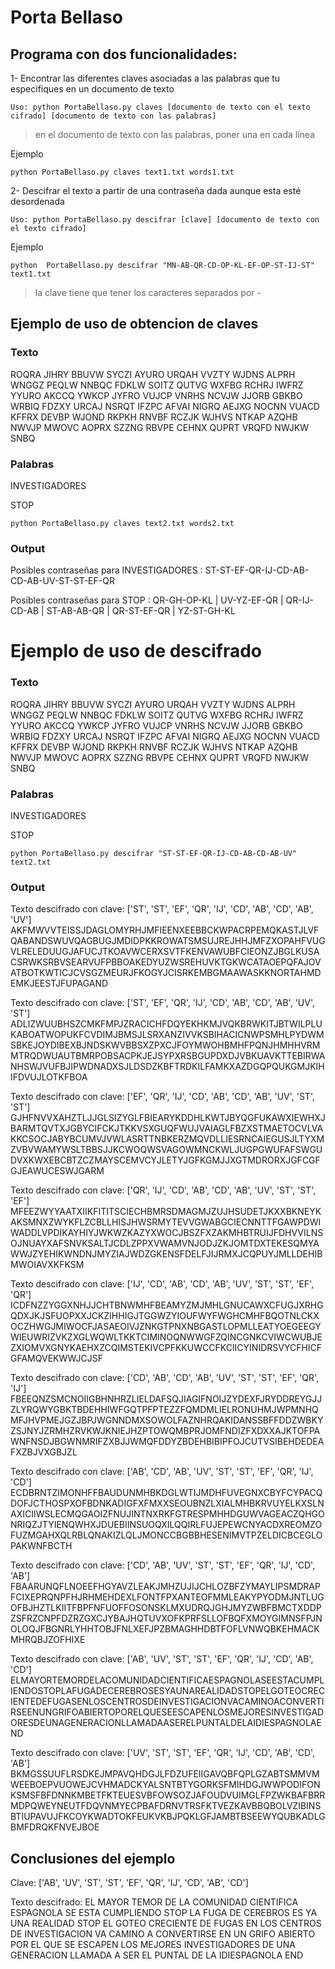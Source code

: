 # Porta Bellaso

## Programa con dos funcionalidades:

1- Encontrar las diferentes claves asociadas a las palabras que tu especifiques en un documento de texto

```Uso: python PortaBellaso.py claves [documento de texto con el texto cifrado] [documento de texto con las palabras]```

> en el documento de texto con las palabras, poner una en cada línea

Ejemplo

```python PortaBellaso.py claves text1.txt words1.txt```

2- Descifrar el texto a partir de una contraseña dada aunque esta esté desordenada

```Uso: python PortaBellaso.py descifrar [clave] [documento de texto con el texto cifrado]```

Ejemplo

```python  PortaBellaso.py descifrar "MN-AB-QR-CD-OP-KL-EF-OP-ST-IJ-ST" text1.txt```

> la clave tiene que tener los caracteres separados por -

## Ejemplo de uso de obtencion de claves

### Texto

ROQRA JIHRY BBUVW SYCZI AYURO URQAH VVZTY WJDNS
ALPRH WNGGZ PEQLW NNBQC FDKLW SOITZ QUTVG WXFBG
RCHRJ IWFRZ YYURO AKCCQ YWKCP JYFRO VUJCP VNRHS
NCVJW JJORB GBKBO WRBIQ FDZXY URCAJ NSRQT IFZPC
AFVAI NIGRQ AEJXG NOCNN VUACD KFFRX DEVBP WJOND
RKPKH RNVBF RCZJK WJHVS NTKAP AZQHB NWVJP MWOVC
AOPRX SZZNG RBVPE CEHNX QUPRT VRQFD NWJKW SNBQ

### Palabras

INVESTIGADORES

STOP

```python PortaBellaso.py claves text2.txt words2.txt```

### Output

Posibles contraseñas para  INVESTIGADORES :  ST-ST-EF-QR-IJ-CD-AB-CD-AB-UV-ST-ST-EF-QR

Posibles contraseñas para  STOP :  QR-GH-OP-KL | UV-YZ-EF-QR | QR-IJ-CD-AB | ST-AB-AB-QR | QR-ST-EF-QR | YZ-ST-GH-KL

# Ejemplo de uso de descifrado

### Texto

ROQRA JIHRY BBUVW SYCZI AYURO URQAH VVZTY WJDNS
ALPRH WNGGZ PEQLW NNBQC FDKLW SOITZ QUTVG WXFBG
RCHRJ IWFRZ YYURO AKCCQ YWKCP JYFRO VUJCP VNRHS
NCVJW JJORB GBKBO WRBIQ FDZXY URCAJ NSRQT IFZPC
AFVAI NIGRQ AEJXG NOCNN VUACD KFFRX DEVBP WJOND
RKPKH RNVBF RCZJK WJHVS NTKAP AZQHB NWVJP MWOVC
AOPRX SZZNG RBVPE CEHNX QUPRT VRQFD NWJKW SNBQ

### Palabras

INVESTIGADORES

STOP

```python PortaBellaso.py descifrar "ST-ST-EF-QR-IJ-CD-AB-CD-AB-UV" text2.txt```

### Output

Texto descifrado con clave:  ['ST', 'ST', 'EF', 'QR', 'IJ', 'CD', 'AB', 'CD', 'AB', 'UV']
AKFMWVVTEISSJDAGLOMYRHJMFIEENXEEBBCKWPACRPEMQKASTJLVFQABANDSWUVQAGBUGJMDIDPKKROWATSMSUJREJHHJMFZXOPAHFVUGVLRELEDUUGJAFUCJTKOAVWCERXSVTFKENVAWUBFCIEONZJBGLKUSACSRWKSRBVSEARVUFPBBOAKEDYUZWSREHUVKTGKWCATAOEPQFAJOVATBOTKWTICJCVSGZMEURJFKOGYJCISRKEMBGMAAWASKKNORTAHMDEMKJEESTJFUPAGAND 

Texto descifrado con clave:  ['ST', 'EF', 'QR', 'IJ', 'CD', 'AB', 'CD', 'AB', 'UV', 'ST']
ADLIZWUUBHSZCMKFMPJZRACICHFDQYEKHKMJVQKBRWKITJBTWILPLUKABOATWOPUKFCVDIMJBMSJLSRXANZIVVKSBIHACICNWPSMHLPYDWMSBKEJOYDIBEXBJNDSKWVBBSXZPXCJFOYMWOHBMHFPQNJHMHHVRMMTRQDWUAUTBMRPOBSACPKJEJSYPXRSBGUPDXDJVBKUAVKTTEBIRWANHSWJVUFBJIPWDNADXSJLDSDZKBFTRDKILFAMKXAZDGQPQUKGMJKIHIFDVUJLOTKFBOA 

Texto descifrado con clave:  ['EF', 'QR', 'IJ', 'CD', 'AB', 'CD', 'AB', 'UV', 'ST', 'ST']
GJHFNVVXAHZTLJJGLSIZYGLFBIEARYKDDHLKWTJBYQGFUKAWXIEWHXJBARMTQVTXJGBYCIFCKJTKKVSXGUQFWUJVAIAGLFBZXSTMAETOCVLVAKKCSOCJABYBCUMVJVWLASRTTNBKERZMQVDLLIESRNCAIEGUSJLTYXMZVBVWAMYWSLTBBSJJKCWOQWSVAGOWMNCKWLJUGPGWUFAFSWGUDVXKWXEBCBTZCZMAYSCEMVCYJLETYJGFKGMJJXGTMDRORXJGFCGFGJEAWUCESWJGARM 

Texto descifrado con clave:  ['QR', 'IJ', 'CD', 'AB', 'CD', 'AB', 'UV', 'ST', 'ST', 'EF']
MFEEZWYYAATXIIKFITITSCIECHBMRSDMAGMJZUJHSUDETJKXXBKNEYKAKSMNXZWYKFLZCBLLHISJHWSRMYTEVVGWABGCIECNNTTFGAWPDWIWADDLVPDIKAYHIYJWKWZKAZYXWOCJBSZFXZAKMHBTRUIJFDHVVILNSOJNUAYXAFSNVKSALTJCDLZPPXVWAMVNJODJZKJOMTDXTEKESQMYAWWJZYEHIKWNDNJMYZIAJWDZGKENSFDELFJIJRMXJCQPUYJMLLDEHIBMWOIAVXKFKSM 

Texto descifrado con clave:  ['IJ', 'CD', 'AB', 'CD', 'AB', 'UV', 'ST', 'ST', 'EF', 'QR']
ICDFNZZYGGXNHJJCHTBNWMHFBEAMYZMJMHLGNUCAWXCFUGJXRHGQDXJKJSFUOPXXJCKZIHHIGJTGGWZYIOUFWYFWGHCMHFBQOTNLCKXOCZHWGJMIWOCFJASAEOIVJZNKGTPNXNBGASTLOPMLLEATYOEGEEGYWIEUWRIZVKZXGLWQWLTKKTCIMINOQNWWGFZQINCGNKCVIWCWUBJEZXIOMVXGNYKAEHXZCQIMSTEKIVCPFKKUWCCFKCIICYINIDRSVYCFHICFGFAMQVEKWWJCJSF 

Texto descifrado con clave:  ['CD', 'AB', 'CD', 'AB', 'UV', 'ST', 'ST', 'EF', 'QR', 'IJ']
FBEEQNZSMCNOIIGBHNHRZLIELDAFSQJIAGIFNOIJZYDEXFJRYDDREYGJJZLYRQWYGBKTBDEHHIWFGQTPFPTEZZFQMDMLIELRONUHMJWPMNHQMFJHVPMEJGZJBPJWGNNDMXSOWOLFAZNHRQAKIDANSSBFFDDZWBKYZSJNYJZRMHZRVKWJKNIEJHZPTOWQMBPRJOMFNDIZFXDXXAJKTOFPAWNFNSDJBGWNMRIFZXBJJWMQFDDYZBDEHBIBIPFOJCUTVSIBEHDEDEAFXZBJVXGBJZL 

Texto descifrado con clave:  ['AB', 'CD', 'AB', 'UV', 'ST', 'ST', 'EF', 'QR', 'IJ', 'CD']
ECDBRNTZIMONHFFBAUDUNMHBKDGLWTIJMDHFUVEGNXCBYFCYPACQDOFJCTHOSPXOFBDNKADIGFXFMXXSEOUBNZLXIALMHBKRVUYELKXSLNAXICIIWSLECMQGAOIZFNUJINTNXRKFGTRESPMHHDGUWVAGEACZQHGONRIQZJTYIENQWHXJDUEBIINSUOQXILQQIRLFUJEPEWCNYACDXREOMZOFUZMGAHXQLRBLQNAKIZLQLJMONCCBGBBHESENIMVTPZELDICBCEGLOPAKWNFBCTH 

Texto descifrado con clave:  ['CD', 'AB', 'UV', 'ST', 'ST', 'EF', 'QR', 'IJ', 'CD', 'AB']
FBAARUNQFLNOEEFHGYAVZLEAKJMHZUJIJCHLOZBFZYMAYLIPSMDRAPFCIXEPRQNPFHJRHMEHDEXLFONTFPXANTEOFMMLEAKYPYODMJNTLUGOFBJHZTLKIITFBPFNFUOFFOSONSKLMXUDRQJGHJMYZWBFBMCTXDDPZSFRZCNPFDZRZGXCJYBAJHQTUVXOFKPRFSLLOFBQFXMOYGIMNSFPJNOLOQJFBGNRLYHHTOBJFNLXEFJPZBMAGHHDBTFOFLVNWQBKEHMACKMHRQBJZOFHIXE 

Texto descifrado con clave:  ['AB', 'UV', 'ST', 'ST', 'EF', 'QR', 'IJ', 'CD', 'AB', 'CD']
ELMAYORTEMORDELACOMUNIDADCIENTIFICAESPAGNOLASEESTACUMPLIENDOSTOPLAFUGADECEREBROSESYAUNAREALIDADSTOPELGOTEOCRECIENTEDEFUGASENLOSCENTROSDEINVESTIGACIONVACAMINOACONVERTIRSEENUNGRIFOABIERTOPORELQUESEESCAPENLOSMEJORESINVESTIGADORESDEUNAGENERACIONLLAMADAASERELPUNTALDELAIDIESPAGNOLAEND 

Texto descifrado con clave:  ['UV', 'ST', 'ST', 'EF', 'QR', 'IJ', 'CD', 'AB', 'CD', 'AB']
BKMGSSUUFLRSDKEJMPAVQHDGJLFDZUFEIIGAVQBFQPLGZABTSMMVMWEEBOEPVUOWEJCVHMADCKYALSNTBTYGORKSFMIHDGJWWPODIFONKSMSFBFDNNKMBETFKTEUESVBFOWSOZJAFOUDVUIMGLFPZWKBAFBRRMDPQWEYNEUTFDQVNMYECPBAFDRNVTRSFKTVEZKAVBBQBOLVZIBINSBTIUPAVUJFKCOYKWADTOKFEUKVKBJPQKLGFJAMBTBSEEWYQUBKADLGBMFDRQKFNVEJBOE

## Conclusiones del ejemplo

Clave: 
 ['AB', 'UV', 'ST', 'ST', 'EF', 'QR', 'IJ', 'CD', 'AB', 'CD']

Texto descifrado:
EL MAYOR TEMOR DE LA COMUNIDAD CIENTIFICA ESPAGNOLA SE ESTA CUMPLIENDO STOP LA FUGA DE CEREBROS ES YA UNA REALIDAD STOP EL GOTEO CRECIENTE DE FUGAS EN LOS CENTROS DE INVESTIGACION VA CAMINO A CONVERTIRSE EN UN GRIFO ABIERTO POR EL QUE SE ESCAPEN LOS MEJORES INVESTIGADORES DE UNA GENERACION LLAMADA A SER EL PUNTAL DE LA IDIESPAGNOLA END


